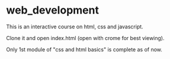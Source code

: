 # web_development

This is an interactive course on html, css and javascript.

Clone it and open index.html (open with crome for best viewing).

Only 1st module of "css and html basics" is complete as of now.
